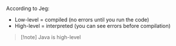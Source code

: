 According to Jeg: 
- Low-level = compiled (no errors until you run the code)
- High-level = interpreted (you can see errors before compilation)

>[!note] Java is high-level

